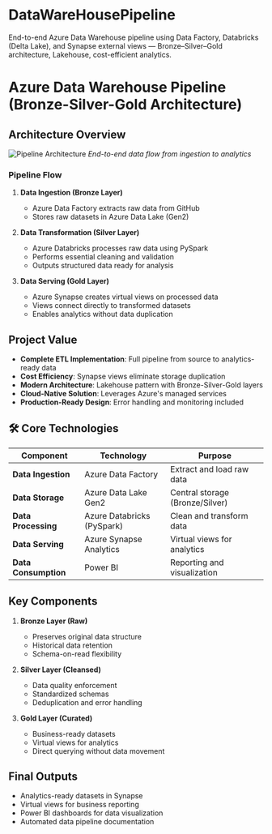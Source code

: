 # DataWareHousePipeline
End-to-end Azure Data Warehouse pipeline using Data Factory, Databricks (Delta Lake), and Synapse external views — Bronze–Silver–Gold architecture, Lakehouse, cost-efficient analytics.

# Azure Data Warehouse Pipeline (Bronze-Silver-Gold Architecture)

## Architecture Overview
![Pipeline Architecture](diagrams/architecture.png)
*End-to-end data flow from ingestion to analytics*

### Pipeline Flow
1. **Data Ingestion (Bronze Layer)**  
   - Azure Data Factory extracts raw data from GitHub  
   - Stores raw datasets in Azure Data Lake (Gen2)  

2. **Data Transformation (Silver Layer)**  
   - Azure Databricks processes raw data using PySpark  
   - Performs essential cleaning and validation  
   - Outputs structured data ready for analysis  

3. **Data Serving (Gold Layer)**  
   - Azure Synapse creates virtual views on processed data  
   - Views connect directly to transformed datasets  
   - Enables analytics without data duplication  

## Project Value
- **Complete ETL Implementation**: Full pipeline from source to analytics-ready data
- **Cost Efficiency**: Synapse views eliminate storage duplication
- **Modern Architecture**: Lakehouse pattern with Bronze-Silver-Gold layers
- **Cloud-Native Solution**: Leverages Azure's managed services
- **Production-Ready Design**: Error handling and monitoring included

## 🛠️ Core Technologies
| Component              | Technology               | Purpose                          |
|------------------------|--------------------------|----------------------------------|
| **Data Ingestion**     | Azure Data Factory       | Extract and load raw data        |
| **Data Storage**       | Azure Data Lake Gen2     | Central storage (Bronze/Silver)  |
| **Data Processing**    | Azure Databricks (PySpark)| Clean and transform data         |
| **Data Serving**       | Azure Synapse Analytics  | Virtual views for analytics      |
| **Data Consumption**   | Power BI                 | Reporting and visualization      |

## Key Components
1. **Bronze Layer (Raw)**
   - Preserves original data structure
   - Historical data retention
   - Schema-on-read flexibility

2. **Silver Layer (Cleansed)**
   - Data quality enforcement
   - Standardized schemas
   - Deduplication and error handling

3. **Gold Layer (Curated)**
   - Business-ready datasets
   - Virtual views for analytics
   - Direct querying without data movement

## Final Outputs
- Analytics-ready datasets in Synapse
- Virtual views for business reporting
- Power BI dashboards for data visualization
- Automated data pipeline documentation
